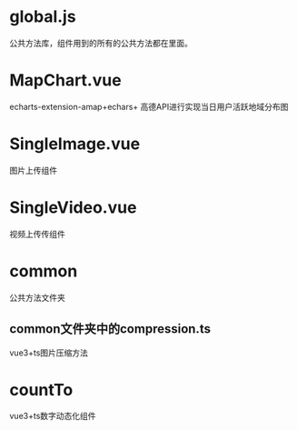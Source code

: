 # global.js

公共方法库，组件用到的所有的公共方法都在里面。

# MapChart.vue

echarts-extension-amap+echars+ 高德API进行实现当日用户活跃地域分布图

# SingleImage.vue

图片上传组件

# SingleVideo.vue

视频上传传组件

# common
公共方法文件夹
## common文件夹中的compression.ts
vue3+ts图片压缩方法

# countTo
vue3+ts数字动态化组件
